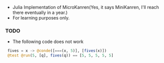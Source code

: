 * Julia Implementation of MicroKanren(Yes, it says MiniKanren, I'll reach there eventually in a year.)
* For learning purposes only.


### TODO
* The following code does not work

```julia
 fives = x -> @conde([===(x, 5)], [fives(x)])
 @test @run(5, [q], fives(q)) == [5, 5, 5, 5, 5]

```
